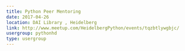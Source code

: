 ```yaml
---
title: Python Peer Mentoring
date: 2017-04-26
location: DAI Library , Heidelberg
link: http://www.meetup.com/HeidelbergPython/events/tqzbtlywgbjc/
usergroup: pythonhd
type: usergroup
---
```

